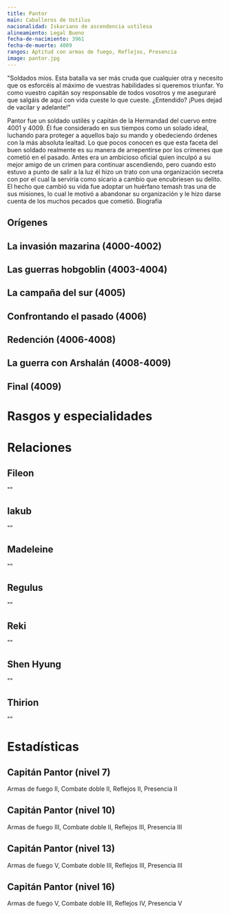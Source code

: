 ```yaml
---
title: Pantor
main: Caballeros de Ustilus
nacionalidad: Iskariano de ascendencia ustilesa
alineamiento: Legal Bueno
fecha-de-nacimiento: 3961
fecha-de-muerte: 4009
rangos: Aptitud con armas de fuego, Reflejos, Presencia
image: pantor.jpg
---
```


"Soldados míos. Esta batalla va ser más cruda que cualquier otra y necesito que os esforcéis al máximo de vuestras habilidades si queremos triunfar. Yo como vuestro capitán soy responsable de todos vosotros y me aseguraré que salgáis de aquí con vida cueste lo que cueste. ¿Entendido? ¡Pues dejad de vacilar y adelante!"

Pantor fue un soldado ustilés y capitán de la Hermandad del cuervo entre 4001 y 4009. Él fue considerado en sus tiempos como un solado ideal, luchando para proteger a aquellos bajo su mando y obedeciendo órdenes con la más absoluta lealtad. Lo que pocos conocen es que esta faceta del buen soldado realmente es su manera de arrepentirse por los crímenes que cometió en el pasado. Antes era un ambicioso oficial quien inculpó a su mejor amigo de un crimen para continuar ascendiendo, pero cuando esto estuvo a punto de salir a la luz él hizo un trato con una organización secreta con por el cual la serviría como sicario a cambio que encubriesen su delito. El hecho que cambió su vida fue adoptar un huérfano temash tras una de sus misiones, lo cual le motivó a abandonar su organización y le hizo darse cuenta de los muchos pecados que cometió. Biografía

## Orígenes



## La invasión mazarina (4000-4002)



## Las guerras hobgoblin (4003-4004)



## La campaña del sur (4005)



## Confrontando el pasado (4006)



## Redención (4006-4008)



## La guerra con Arshalán (4008-4009)



## Final (4009)



# Rasgos y especialidades



# Relaciones

## Fileon

""

## Iakub

""

## Madeleine

""

## Regulus

""

## Reki

""

## Shen Hyung

""

## Thirion

""

# Estadísticas



## Capitán Pantor (nivel 7)

Armas de fuego II, Combate doble II, Reflejos II, Presencia II

## Capitán Pantor (nivel 10)

Armas de fuego III, Combate doble II, Reflejos III, Presencia III

## Capitán Pantor (nivel 13)

Armas de fuego V, Combate doble III, Reflejos III, Presencia III

## Capitán Pantor (nivel 16)

Armas de fuego V, Combate doble III, Reflejos IV, Presencia V
